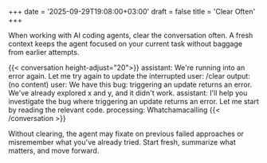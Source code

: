 +++
date = '2025-09-29T19:08:00+03:00'
draft = false
title = 'Clear Often'
+++

When working with AI coding agents, clear the conversation often. A fresh context keeps the agent focused on your current task without baggage from earlier attempts.

{{< conversation height-adjust="20">}}
assistant: We're running into an error again. Let me try again to update the
interrupted
user: /clear
output: (no content)
user: We have this bug: triggering an update returns an error. We've already explored x and y, and it didn't work.
assistant: I'll help you investigate the bug where triggering an update returns an error. Let me start by reading the relevant code.
processing: Whatchamacalling
{{< /conversation >}}

Without clearing, the agent may fixate on previous failed approaches or misremember what you've already tried. Start fresh, summarize what matters, and move forward.
